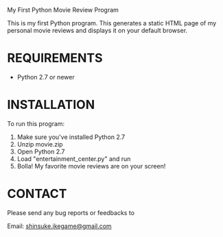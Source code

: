 My First Python Movie Review Program

This is my first Python program. This generates a static HTML page of my personal movie reviews and displays it on your default browser. 


REQUIREMENTS
============

- Python 2.7 or newer


INSTALLATION
============

To run this program:

1. Make sure you've installed Python 2.7
2. Unzip movie.zip
3. Open Python 2.7
4. Load "entertainment_center.py" and run
5. Bolla! My favorite movie reviews are on your screen!


CONTACT
============

Please send any bug reports or feedbacks to

Email: shinsuke.ikegame@gmail.com
